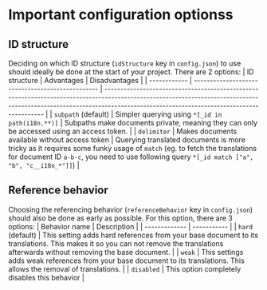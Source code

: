 # Important configuration optionss
## ID structure
Deciding on which ID structure (`idStructure` key in `config.json`) to use should ideally be done at the start of your project. There are 2 options:
| ID structure | Advantages                                       | Disadvantages                                                                                                                                                                                                           |
| ------------ | ------------------------------------------------ | ----------------------------------------------------------------------------------------------------------------------------------------------------------------------------------------------------------------------- |
| `subpath` (default)   | Simpler querying using `*[_id in path(i18n.**)]` | Subpaths make documents private, meaning they can only be accessed using an access token.                                                                                                                               |
| `delimiter`  | Makes documents available without access token   | Querying translated documents is more tricky as it requires some funky usage of `match` (eg. to fetch the translations for document ID `a-b-c`, you need to use following query `*[_id match ["a", "b", "c__i18n_*"]]`) |

## Reference behavior
Choosing the referencing behavior (`referenceBehavior` key in `config.json`) should also be done as early as possible. For this option, there are 3 options:
| Behavior name | Description |
| ------------- | ----------- |
| `hard` (default) | This setting adds hard references from your base document to its translations. This makes it so you can not remove the translations afterwards without removing the base document. |
| `weak` | This settings adds weak references from your base document to its translations. This allows the removal of translations. |
| `disabled` | This option completely disables this behavior |
